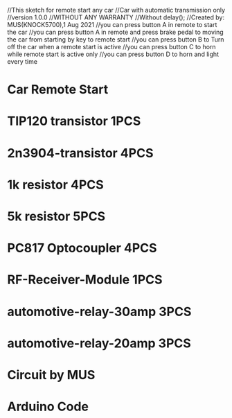    //This sketch for remote start any car 
   //Car with automatic transmission only
   //version 1.0.0
   //WITHOUT ANY WARRANTY
   //Without delay();
   //Created by: MUS(KNOCK5700),1 Aug 2021
   //you can press button A in remote to start the car
   //you can press button A in remote and press brake pedal to moving the car from starting by key to remote start
   //you can press button B to Turn off the car when a remote start is active
   //you can press button C to horn while remote start is active only
   //you can press button D to horn and light every time
# Car Remote Start 
# TIP120 transistor 1PCS
# 2n3904-transistor 4PCS
# 1k resistor 4PCS
# 5k resistor 5PCS
# PC817 Optocoupler 4PCS
# RF-Receiver-Module 1PCS
# automotive-relay-30amp 3PCS
# automotive-relay-20amp 3PCS
# Circuit by MUS
# Arduino Code
